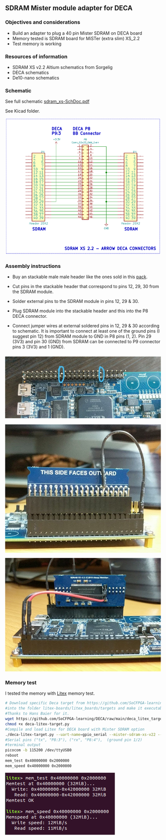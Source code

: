 ## SDRAM Mister module adapter for DECA

### Objectives and considerations

* Build an adapter to plug a 40 pin Mister SDRAM on DECA board
* Memory tested is SDRAM board for MiSTer (extra slim) XS_2.2
* Test memory is working


### Resources of information

* SDRAM XS v2.2 Altium schematics from Sorgelig
* DECA schematics
* De10-nano schematics

### Schematic

See full schematic [sdram_xs-SchDoc.pdf](sdram_xs-SchDoc.pdf) 

See Kicad folder.

![image-20210420203647994](schematic.png)



### Assembly instructions 

* Buy an stackable male male header like the ones sold in this [pack](https://www.arrow.com/en/products/205-0001-02/schmartboard).

* Cut pins in the stackable header that correspond to pins 12, 29, 30 from the SDRAM module. 
* Solder external pins to the SDRAM module in pins 12, 29 & 30.
* Plug SDRAM module into the stackable header and this into the P8 DECA connector.
* Connect jumper wires at external soldered pins in 12, 29 & 30 according to schematic. It is important to connect at least one of the ground pins (I suggest pin 12) from SDRAM module to GND in P8 pins (1, 2).  Pin 29 (3V3) and pin 30 (GND) from SDRAM can be connected to P9 connector pins 3 (3V3) and 1 (GND).

### ![stackable-headers](stackable-headers.jpg)

![outward](outward.jpg)

![inward](inward.jpg)



### Memory test

I tested the memory with [Litex](https://github.com/enjoy-digital/litex) memory test. 

```sh
# Download specific Deca target from https://github.com/SoCFPGA-learning/DECA/blob/main/deca-litex-target.py 
#into the folder litex-boards/litex_boards/targets and make it executable. 
#Thanks to Hans Baier for it.
wget https://github.com/SoCFPGA-learning/DECA/raw/main/deca_litex_target.py
chmod +x deca-litex-target.py
#Compile and load Litex for DECA board with Mister SDRAM option 
./deca-litex-target.py --uart-name=gpio_serial --mister-sdram-xs-v22 --build --load
#Serial pins ("tx", "P8:3"), ("rx", "P8:4"),  (ground pin 1/2) 
#terminal output
picocom -b 115200 /dev/ttyUSB0
reboot
mem_test 0x40000000 0x2000000
mem_speed 0x40000000 0x2000000
```



![image-20210420212040405](litex.png)